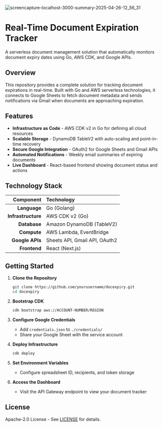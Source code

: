 ![screencapture-localhost-3000-summary-2025-04-26-12_56_31](https://github.com/user-attachments/assets/fd9770db-da3f-4723-992d-2c86db588628)
# Real-Time Document Expiration Tracker

A serverless document management solution that automatically monitors document expiry dates using Go, AWS CDK, and Google APIs.

## Overview

This repository provides a complete solution for tracking document expirations in real-time. Built with Go and AWS serverless technologies, it connects to Google Sheets to fetch document metadata and sends notifications via Gmail when documents are approaching expiration.

## Features

- **Infrastructure as Code** - AWS CDK v2 in Go for defining all cloud resources
- **Scalable Storage** - DynamoDB TableV2 with auto-scaling and point-in-time recovery
- **Secure Google Integration** - OAuth2 for Google Sheets and Gmail APIs
- **Automated Notifications** - Weekly email summaries of expiring documents
- **Live Dashboard** - React-based frontend showing document status and actions

## Technology Stack

| Component | Technology |
|----------:|:-----------|
| **Language** | Go (Golang) |
| **Infrastructure** | AWS CDK v2 (Go) |
| **Database** | Amazon DynamoDB (TableV2) |
| **Compute** | AWS Lambda, EventBridge |
| **Google APIs** | Sheets API, Gmail API, OAuth2 |
| **Frontend** | React (Next.js) |

## Getting Started

1. **Clone the Repository**
   ```bash
   git clone https://github.com/yourusername/docexpiry.git
   cd docexpiry
   ```

2. **Bootstrap CDK**
   ```bash
   cdk bootstrap aws://ACCOUNT-NUMBER/REGION
   ```

3. **Configure Google Credentials**
   - Add `credentials.json` to `./credentials/`
   - Share your Google Sheet with the service account

4. **Deploy Infrastructure**
   ```bash
   cdk deploy
   ```

5. **Set Environment Variables**
   - Configure spreadsheet ID, recipients, and token storage

6. **Access the Dashboard**
   - Visit the API Gateway endpoint to view your document tracker

## License

Apache-2.0 License - See [LICENSE](LICENSE) for details.

